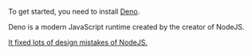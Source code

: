 To get started, you need to install
[Deno](https://docs.deno.com/runtime/manual/getting_started/installation/).

Deno is a modern JavaScript runtime created by the creator of NodeJS.

[It fixed lots of design mistakes of NodeJS.](https://www.youtube.com/watch?v=M3BM9TB-8yA)
